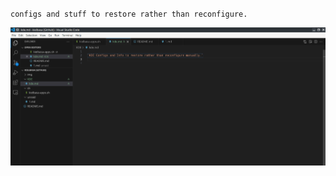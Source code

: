 `configs and stuff to restore rather than reconfigure.`

![Unraid FolderView Plugin - Autostart |600](KDE/assets/Screenshot_20240912_212727.png)